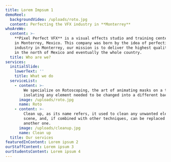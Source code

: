 ```yaml
---
title: Lorem Impsum 1
demoReel:
  backgroundVideo: /uploads/roto.jpg
  content: Perfecting the VFX industry in **Monterrey**
whoAreWe:
  content: >-
    **Pixel Perfect VFX** is a visual effects studio and training center based
    in Monterrey, Mexico. This company was born by the idea of perfecting the
    industry in Monterrey, our mission is to deliver the highest quality product
    in the north of Mexico and eventually the whole country.
  title: Who are we?
services:
  initialSlide:
    lowerText: ''
    title: What we do
  serviceList:
    - content: >-
        We specialize on Rotoscoping, the art of animating masks on a timeline,
        isolating any element needed to be changed into a different background.
      image: /uploads/roto.jpg
      name: Roto
    - content: >-
        Clean up, as its name refers, it used to clean any unwanted element in a
        scene, and, if combined with other techniques, can be replaced with
        another one.
      image: /uploads/cleanup.jpg
      name: Clean up
  title: Our services
featuredInContent: Lorem ipsum 2
ourStaffContent: Lorem ipsum 3
ourStudentsContent: Lorem ipsum 4
---
```



